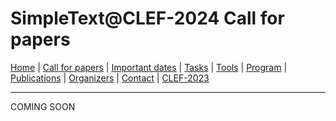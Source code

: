 # SimpleText@CLEF-2024 Call for papers

[Home](./) | [Call for papers](./CFP) | [Important dates](./dates) | [Tasks](./tasks)  | [Tools](./tools) | 
[Program](./program) | [Publications](./publications) | [Organizers](./organizers) | [Contact](../en/contact.md) | [CLEF-2023](https://simpletext-project.com/2023/clef/)

---

COMING SOON
